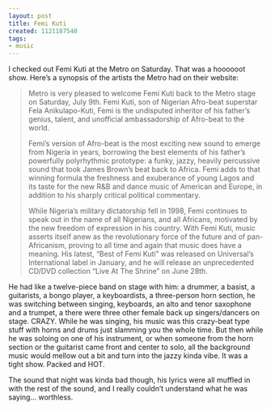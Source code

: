 ```yaml
---
layout: post
title: Femi Kuti
created: 1121187540
tags:
- music
---
```

I checked out Femi Kuti at the Metro on Saturday. That was a hoooooot show. Here’s a synopsis of the artists the Metro had on their website:

> 
> Metro is very pleased to welcome Femi Kuti back to the Metro stage on Saturday, July 9th. Femi Kuti, son of Nigerian Afro-beat superstar Fela Anikulapo-Kuti, Femi is the undisputed inheritor of his father’s genius, talent, and unofficial ambassadorship of Afro-beat to the world.
> 
> Femi’s version of Afro-beat is the most exciting new sound to emerge from Nigeria in years, borrowing the best elements of his father’s powerfully polyrhythmic prototype: a funky, jazzy, heavily percussive sound that took James Brown’s beat back to Africa. Femi adds to that winning formula the freshness and exuberance of young Lagos and its taste for the new R&B and dance music of American and Europe, in addition to his sharply critical political commentary.
> 
> While Nigeria’s military dictatorship fell in 1998, Femi continues to speak out in the name of all Nigerians, and all Africans, motivated by the new freedom of expression in his country. With Femi Kuti, music asserts itself anew as the revolutionary force of the future and of pan-Africanism, proving to all time and again that music does have a meaning. His latest, “Best of Femi Kuti” was released on Universal’s International label in January, and he will release an unprecedented CD/DVD collection “Live At The Shrine” on June 28th.
> 

He had like a twelve-piece band on stage with him: a drummer, a basist, a guitarists, a bongo player, a keyboardists, a three-person horn section, he was switching between singing, keyboards, an alto and tenor saxophone and a trumpet, a there were three other female back up singers/dancers on stage. CRAZY. While he was singing, his music was this crazy-beat type stuff with horns and drums just slamming you the whole time. But then while he was soloing on one of his instrument, or when someone from the horn section or the guitarist came front and center to solo, all the background music would mellow out a bit and turn into the jazzy kinda vibe. It was a tight show. Packed and HOT.

The sound that night was kinda bad though, his lyrics were all muffled in with the rest of the sound, and I really couldn’t understand what he was saying... worthless.

